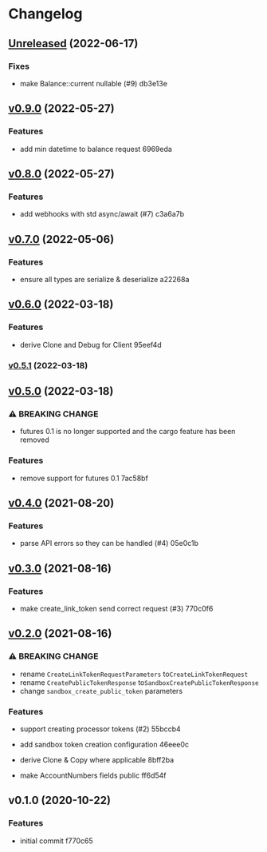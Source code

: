 # Changelog

## [Unreleased](https://github.com/telcoin/plaid/compare/v0.9.0...HEAD) (2022-06-17)


### Fixes

* make Balance::current nullable (#9)
 db3e13e


## [v0.9.0](https://github.com/telcoin/plaid/compare/v0.8.0...v0.9.0) (2022-05-27)


### Features

* add min datetime to balance request
 6969eda


## [v0.8.0](https://github.com/telcoin/plaid/compare/v0.7.0...v0.8.0) (2022-05-27)


### Features

* add webhooks with std async/await (#7)
 c3a6a7b


## [v0.7.0](https://github.com/telcoin/plaid/compare/v0.6.0...v0.7.0) (2022-05-06)


### Features

* ensure all types are serialize & deserialize
 a22268a


## [v0.6.0](https://github.com/telcoin/plaid/compare/v0.5.1...v0.6.0) (2022-03-18)


### Features

* derive Clone and Debug for Client
 95eef4d


### [v0.5.1](https://github.com/telcoin/plaid/compare/v0.5.0...v0.5.1) (2022-03-18)


## [v0.5.0](https://github.com/telcoin/plaid/compare/v0.4.0...v0.5.0) (2022-03-18)

### ⚠ BREAKING CHANGE

* futures 0.1 is no longer supported and the cargo feature has been removed


### Features

* remove support for futures 0.1
 7ac58bf


## [v0.4.0](https://github.com/telcoin/plaid/compare/v0.3.0...v0.4.0) (2021-08-20)


### Features

* parse API errors so they can be handled (#4)
 05e0c1b


## [v0.3.0](https://github.com/telcoin/plaid/compare/v0.2.0...v0.3.0) (2021-08-16)


### Features

* make create_link_token send correct request (#3)
 770c0f6


## [v0.2.0](https://github.com/telcoin/plaid/compare/v0.1.0...v0.2.0) (2021-08-16)

### ⚠ BREAKING CHANGE

* rename `CreateLinkTokenRequestParameters` to`CreateLinkTokenRequest`
* rename `CreatePublicTokenResponse` to`SandboxCreatePublicTokenResponse`
* change `sandbox_create_public_token` parameters


### Features

* support creating processor tokens (#2)
 55bccb4

* add sandbox token creation configuration
 46eee0c

* derive Clone & Copy where applicable
 8bff2ba

* make AccountNumbers fields public
 ff6d54f


## v0.1.0 (2020-10-22)


### Features

* initial commit
 f770c65

